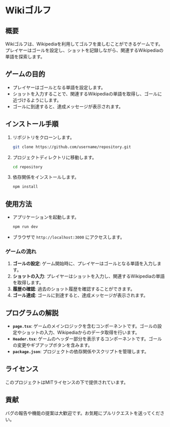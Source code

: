# Wikiゴルフ

## 概要
Wikiゴルフは、Wikipediaを利用してゴルフを楽しむことができるゲームです。プレイヤーはゴールを設定し、ショットを記録しながら、関連するWikipediaの単語を探索します。

## ゲームの目的
- プレイヤーはゴールとなる単語を設定します。
- ショットを入力することで、関連するWikipediaの単語を取得し、ゴールに近づけるようにします。
- ゴールに到達すると、達成メッセージが表示されます。

## インストール手順
1. リポジトリをクローンします。
   ```bash
   git clone https://github.com/username/repository.git
   ```
2. プロジェクトディレクトリに移動します。
   ```bash
   cd repository
   ```
3. 依存関係をインストールします。
   ```bash
   npm install
   ```

## 使用方法
- アプリケーションを起動します。
  ```bash
  npm run dev
  ```
- ブラウザで `http://localhost:3000` にアクセスします。

### ゲームの流れ
1. **ゴールの設定**: ゲーム開始時に、プレイヤーはゴールとなる単語を入力します。
2. **ショットの入力**: プレイヤーはショットを入力し、関連するWikipediaの単語を取得します。
3. **履歴の確認**: 過去のショット履歴を確認することができます。
4. **ゴール達成**: ゴールに到達すると、達成メッセージが表示されます。

## プログラムの解説
- **`page.tsx`**: ゲームのメインロジックを含むコンポーネントです。ゴールの設定やショットの入力、Wikipediaからのデータ取得を行います。
- **`Header.tsx`**: ゲームのヘッダー部分を表示するコンポーネントです。ゴールの変更やギブアップボタンを含みます。
- **`package.json`**: プロジェクトの依存関係やスクリプトを管理します。

## ライセンス
このプロジェクトはMITライセンスの下で提供されています。

## 貢献
バグの報告や機能の提案は大歓迎です。お気軽にプルリクエストを送ってください。